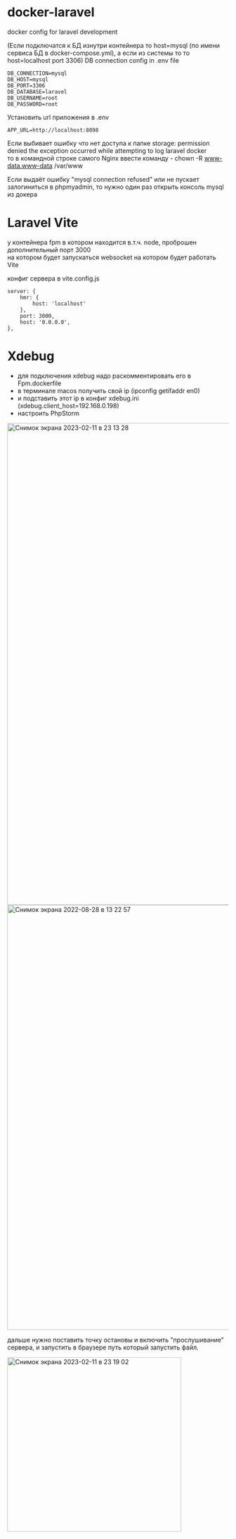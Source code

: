 # docker-laravel
docker config for laravel development

(Если подключатся к БД изнутри контейнера то host=mysql (по имени сервиса БД в docker-compose.yml), а если из системы то то host=localhost port 3306)
DB connection config in .env file
```
DB_CONNECTION=mysql
DB_HOST=mysql 
DB_PORT=3306 
DB_DATABASE=laravel 
DB_USERNAME=root 
DB_PASSWORD=root 
```
Установить url приложения в .env <br>
```
APP_URL=http://localhost:8098
```

Если выбивает ошибку что нет доступа к папке storage:
permission denied the exception occurred while attempting to log laravel docker <br>
то в командной строке самого Nginx ввести команду - 
chown -R www-data.www-data /var/www

Если выдаёт ошибку "mysql connection refused" или не пускает залогиниться в phpmyadmin, то нужно один раз открыть консоль mysql из докера

# Laravel Vite

у контейнера fpm в котором находится в.т.ч. node, проброшен дополнительный порт 3000 <br>
на котором будет запускаться websocket  на котором будет работать Vite <br>

конфиг сервера в vite.config.js

    server: {
        hmr: {
            host: 'localhost'
        },
        port: 3000,
        host: '0.0.0.0',
    },

# Xdebug
- для подключения xdebug надо раскомментировать его в Fpm.dockerfile
- в терминале macos получить свой ip (ipconfig getifaddr en0) 
- и подставить этот ip в конфиг xdebug.ini (xdebug.client_host=192.168.0.198)
- настроить PhpStorm

<img width="1094" alt="Снимок экрана 2023-02-11 в 23 13 28" src="https://user-images.githubusercontent.com/5227819/218281433-54fe4db1-f6a9-4cea-a80d-fed72fe3bdc4.png">


<img width="965" alt="Снимок экрана 2022-08-28 в 13 22 57" src="https://user-images.githubusercontent.com/5227819/187069224-45c4edaf-4c5e-45db-8979-2d269e4b0507.png">

дальше нужно поставить точку остановы и включить "прослушивание" сервера, и запустить в браузере путь который запустить файл.

<img width="396" alt="Снимок экрана 2023-02-11 в 23 19 02" src="https://user-images.githubusercontent.com/5227819/218281715-43be5fa0-293f-438b-a8bb-28ddd3bb3896.png">

